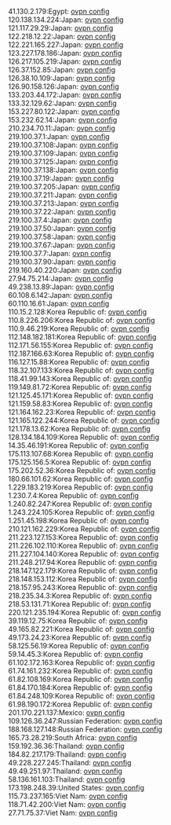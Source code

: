41.130.2.179:Egypt: [ovpn config](vpn/41_130_2_179.ovpn)  
120.138.134.224:Japan: [ovpn config](vpn/120_138_134_224.ovpn)  
121.117.29.29:Japan: [ovpn config](vpn/121_117_29_29.ovpn)  
122.218.12.22:Japan: [ovpn config](vpn/122_218_12_22.ovpn)  
122.221.165.227:Japan: [ovpn config](vpn/122_221_165_227.ovpn)  
123.227.178.186:Japan: [ovpn config](vpn/123_227_178_186.ovpn)  
126.217.105.219:Japan: [ovpn config](vpn/126_217_105_219.ovpn)  
126.37.152.85:Japan: [ovpn config](vpn/126_37_152_85.ovpn)  
126.38.10.109:Japan: [ovpn config](vpn/126_38_10_109.ovpn)  
126.90.158.126:Japan: [ovpn config](vpn/126_90_158_126.ovpn)  
133.203.44.172:Japan: [ovpn config](vpn/133_203_44_172.ovpn)  
133.32.129.62:Japan: [ovpn config](vpn/133_32_129_62.ovpn)  
153.227.80.122:Japan: [ovpn config](vpn/153_227_80_122.ovpn)  
153.232.62.14:Japan: [ovpn config](vpn/153_232_62_14.ovpn)  
210.234.70.11:Japan: [ovpn config](vpn/210_234_70_11.ovpn)  
219.100.37.1:Japan: [ovpn config](vpn/219_100_37_1.ovpn)  
219.100.37.108:Japan: [ovpn config](vpn/219_100_37_108.ovpn)  
219.100.37.109:Japan: [ovpn config](vpn/219_100_37_109.ovpn)  
219.100.37.125:Japan: [ovpn config](vpn/219_100_37_125.ovpn)  
219.100.37.138:Japan: [ovpn config](vpn/219_100_37_138.ovpn)  
219.100.37.19:Japan: [ovpn config](vpn/219_100_37_19.ovpn)  
219.100.37.205:Japan: [ovpn config](vpn/219_100_37_205.ovpn)  
219.100.37.211:Japan: [ovpn config](vpn/219_100_37_211.ovpn)  
219.100.37.213:Japan: [ovpn config](vpn/219_100_37_213.ovpn)  
219.100.37.22:Japan: [ovpn config](vpn/219_100_37_22.ovpn)  
219.100.37.4:Japan: [ovpn config](vpn/219_100_37_4.ovpn)  
219.100.37.50:Japan: [ovpn config](vpn/219_100_37_50.ovpn)  
219.100.37.58:Japan: [ovpn config](vpn/219_100_37_58.ovpn)  
219.100.37.67:Japan: [ovpn config](vpn/219_100_37_67.ovpn)  
219.100.37.7:Japan: [ovpn config](vpn/219_100_37_7.ovpn)  
219.100.37.90:Japan: [ovpn config](vpn/219_100_37_90.ovpn)  
219.160.40.220:Japan: [ovpn config](vpn/219_160_40_220.ovpn)  
27.94.75.214:Japan: [ovpn config](vpn/27_94_75_214.ovpn)  
49.238.13.89:Japan: [ovpn config](vpn/49_238_13_89.ovpn)  
60.108.6.142:Japan: [ovpn config](vpn/60_108_6_142.ovpn)  
60.110.16.61:Japan: [ovpn config](vpn/60_110_16_61.ovpn)  
110.15.2.128:Korea Republic of: [ovpn config](vpn/110_15_2_128.ovpn)  
110.8.226.206:Korea Republic of: [ovpn config](vpn/110_8_226_206.ovpn)  
110.9.46.219:Korea Republic of: [ovpn config](vpn/110_9_46_219.ovpn)  
112.148.182.181:Korea Republic of: [ovpn config](vpn/112_148_182_181.ovpn)  
112.171.56.155:Korea Republic of: [ovpn config](vpn/112_171_56_155.ovpn)  
112.187.166.63:Korea Republic of: [ovpn config](vpn/112_187_166_63.ovpn)  
116.127.15.88:Korea Republic of: [ovpn config](vpn/116_127_15_88.ovpn)  
118.32.107.133:Korea Republic of: [ovpn config](vpn/118_32_107_133.ovpn)  
118.41.99.143:Korea Republic of: [ovpn config](vpn/118_41_99_143.ovpn)  
119.149.81.72:Korea Republic of: [ovpn config](vpn/119_149_81_72.ovpn)  
121.125.45.171:Korea Republic of: [ovpn config](vpn/121_125_45_171.ovpn)  
121.159.58.83:Korea Republic of: [ovpn config](vpn/121_159_58_83.ovpn)  
121.164.162.23:Korea Republic of: [ovpn config](vpn/121_164_162_23.ovpn)  
121.165.122.244:Korea Republic of: [ovpn config](vpn/121_165_122_244.ovpn)  
121.178.13.62:Korea Republic of: [ovpn config](vpn/121_178_13_62.ovpn)  
128.134.184.109:Korea Republic of: [ovpn config](vpn/128_134_184_109.ovpn)  
14.35.46.191:Korea Republic of: [ovpn config](vpn/14_35_46_191.ovpn)  
175.113.107.68:Korea Republic of: [ovpn config](vpn/175_113_107_68.ovpn)  
175.125.156.5:Korea Republic of: [ovpn config](vpn/175_125_156_5.ovpn)  
175.202.52.36:Korea Republic of: [ovpn config](vpn/175_202_52_36.ovpn)  
180.66.101.62:Korea Republic of: [ovpn config](vpn/180_66_101_62.ovpn)  
1.229.183.219:Korea Republic of: [ovpn config](vpn/1_229_183_219.ovpn)  
1.230.7.4:Korea Republic of: [ovpn config](vpn/1_230_7_4.ovpn)  
1.240.82.247:Korea Republic of: [ovpn config](vpn/1_240_82_247.ovpn)  
1.243.224.105:Korea Republic of: [ovpn config](vpn/1_243_224_105.ovpn)  
1.251.45.198:Korea Republic of: [ovpn config](vpn/1_251_45_198.ovpn)  
210.121.162.229:Korea Republic of: [ovpn config](vpn/210_121_162_229.ovpn)  
211.223.127.153:Korea Republic of: [ovpn config](vpn/211_223_127_153.ovpn)  
211.226.102.110:Korea Republic of: [ovpn config](vpn/211_226_102_110.ovpn)  
211.227.104.140:Korea Republic of: [ovpn config](vpn/211_227_104_140.ovpn)  
211.248.217.94:Korea Republic of: [ovpn config](vpn/211_248_217_94.ovpn)  
218.147.122.179:Korea Republic of: [ovpn config](vpn/218_147_122_179.ovpn)  
218.148.153.112:Korea Republic of: [ovpn config](vpn/218_148_153_112.ovpn)  
218.157.95.243:Korea Republic of: [ovpn config](vpn/218_157_95_243.ovpn)  
218.235.34.3:Korea Republic of: [ovpn config](vpn/218_235_34_3.ovpn)  
218.53.131.71:Korea Republic of: [ovpn config](vpn/218_53_131_71.ovpn)  
220.121.235.194:Korea Republic of: [ovpn config](vpn/220_121_235_194.ovpn)  
39.119.12.75:Korea Republic of: [ovpn config](vpn/39_119_12_75.ovpn)  
49.165.82.221:Korea Republic of: [ovpn config](vpn/49_165_82_221.ovpn)  
49.173.24.23:Korea Republic of: [ovpn config](vpn/49_173_24_23.ovpn)  
58.125.56.19:Korea Republic of: [ovpn config](vpn/58_125_56_19.ovpn)  
59.14.45.3:Korea Republic of: [ovpn config](vpn/59_14_45_3.ovpn)  
61.102.172.163:Korea Republic of: [ovpn config](vpn/61_102_172_163.ovpn)  
61.74.161.232:Korea Republic of: [ovpn config](vpn/61_74_161_232.ovpn)  
61.82.108.169:Korea Republic of: [ovpn config](vpn/61_82_108_169.ovpn)  
61.84.170.184:Korea Republic of: [ovpn config](vpn/61_84_170_184.ovpn)  
61.84.248.109:Korea Republic of: [ovpn config](vpn/61_84_248_109.ovpn)  
61.98.190.172:Korea Republic of: [ovpn config](vpn/61_98_190_172.ovpn)  
201.170.221.137:Mexico: [ovpn config](vpn/201_170_221_137.ovpn)  
109.126.36.247:Russian Federation: [ovpn config](vpn/109_126_36_247.ovpn)  
188.168.127.148:Russian Federation: [ovpn config](vpn/188_168_127_148.ovpn)  
165.73.28.219:South Africa: [ovpn config](vpn/165_73_28_219.ovpn)  
159.192.36.36:Thailand: [ovpn config](vpn/159_192_36_36.ovpn)  
184.82.217.179:Thailand: [ovpn config](vpn/184_82_217_179.ovpn)  
49.228.227.245:Thailand: [ovpn config](vpn/49_228_227_245.ovpn)  
49.49.251.97:Thailand: [ovpn config](vpn/49_49_251_97.ovpn)  
58.136.161.103:Thailand: [ovpn config](vpn/58_136_161_103.ovpn)  
173.198.248.39:United States: [ovpn config](vpn/173_198_248_39.ovpn)  
115.73.237.165:Viet Nam: [ovpn config](vpn/115_73_237_165.ovpn)  
118.71.42.200:Viet Nam: [ovpn config](vpn/118_71_42_200.ovpn)  
27.71.75.37:Viet Nam: [ovpn config](vpn/27_71_75_37.ovpn)  
